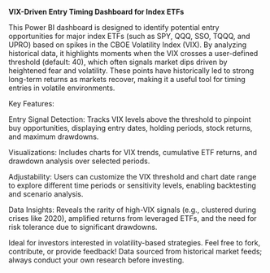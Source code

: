 **VIX-Driven Entry Timing Dashboard for Index ETFs**

This Power BI dashboard is designed to identify potential entry opportunities for major index ETFs (such as SPY, QQQ, SSO, TQQQ, and UPRO) based on spikes in the CBOE Volatility Index (VIX). By analyzing historical data, it highlights moments when the VIX crosses a user-defined threshold (default: 40), which often signals market dips driven by heightened fear and volatility. These points have historically led to strong long-term returns as markets recover, making it a useful tool for timing entries in volatile environments.

Key Features:

Entry Signal Detection: Tracks VIX levels above the threshold to pinpoint buy opportunities, displaying entry dates, holding periods, stock returns, and maximum drawdowns.

Visualizations: Includes charts for VIX trends, cumulative ETF returns, and drawdown analysis over selected periods.

Adjustability: Users can customize the VIX threshold and chart date range to explore different time periods or sensitivity levels, enabling backtesting and scenario analysis.

Data Insights: Reveals the rarity of high-VIX signals (e.g., clustered during crises like 2020), amplified returns from leveraged ETFs, and the need for risk tolerance due to significant drawdowns.


Ideal for investors interested in volatility-based strategies. Feel free to fork, contribute, or provide feedback! Data sourced from historical market feeds; always conduct your own research before investing.
